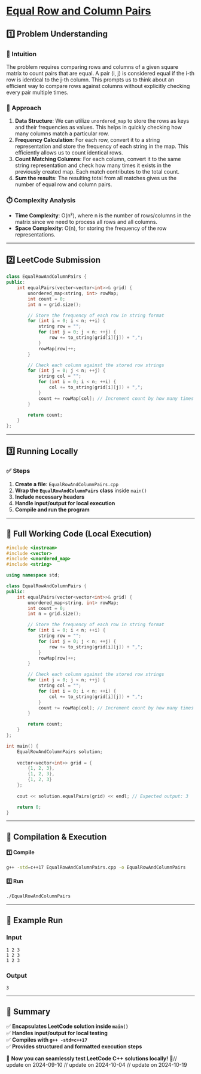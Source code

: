 # **[Equal Row and Column Pairs](https://leetcode.com/problems/equal-row-and-column-pairs/description/)**  

## **1️⃣ Problem Understanding**  
### **📌 Intuition**  
The problem requires comparing rows and columns of a given square matrix to count pairs that are equal. A pair (i, j) is considered equal if the i-th row is identical to the j-th column. This prompts us to think about an efficient way to compare rows against columns without explicitly checking every pair multiple times. 

### **🚀 Approach**  
1. **Data Structure**: We can utilize `unordered_map` to store the rows as keys and their frequencies as values. This helps in quickly checking how many columns match a particular row.
2. **Frequency Calculation**: For each row, convert it to a string representation and store the frequency of each string in the map. This efficiently allows us to count identical rows.
3. **Count Matching Columns**: For each column, convert it to the same string representation and check how many times it exists in the previously created map. Each match contributes to the total count.
4. **Sum the results**: The resulting total from all matches gives us the number of equal row and column pairs.

### **⏱️ Complexity Analysis**  
- **Time Complexity**: O(n²), where n is the number of rows/columns in the matrix since we need to process all rows and all columns.
- **Space Complexity**: O(n), for storing the frequency of the row representations.

---  

## **2️⃣ LeetCode Submission**  
```cpp
class EqualRowAndColumnPairs {
public:
    int equalPairs(vector<vector<int>>& grid) {
        unordered_map<string, int> rowMap;
        int count = 0;
        int n = grid.size();

        // Store the frequency of each row in string format
        for (int i = 0; i < n; ++i) {
            string row = "";
            for (int j = 0; j < n; ++j) {
                row += to_string(grid[i][j]) + ",";
            }
            rowMap[row]++;
        }

        // Check each column against the stored row strings
        for (int j = 0; j < n; ++j) {
            string col = "";
            for (int i = 0; i < n; ++i) {
                col += to_string(grid[i][j]) + ",";
            }
            count += rowMap[col]; // Increment count by how many times this column matches existing rows
        }

        return count;
    }
};  
```  

---  

## **3️⃣ Running Locally**  
### **✅ Steps**  
1. **Create a file**: `EqualRowAndColumnPairs.cpp`  
2. **Wrap the `EqualRowAndColumnPairs` class** inside `main()`  
3. **Include necessary headers**  
4. **Handle input/output for local execution**  
5. **Compile and run the program**  

---  

## **📝 Full Working Code (Local Execution)**  
```cpp
#include <iostream>
#include <vector>
#include <unordered_map>
#include <string>

using namespace std;

class EqualRowAndColumnPairs {
public:
    int equalPairs(vector<vector<int>>& grid) {
        unordered_map<string, int> rowMap;
        int count = 0;
        int n = grid.size();

        // Store the frequency of each row in string format
        for (int i = 0; i < n; ++i) {
            string row = "";
            for (int j = 0; j < n; ++j) {
                row += to_string(grid[i][j]) + ",";
            }
            rowMap[row]++;
        }

        // Check each column against the stored row strings
        for (int j = 0; j < n; ++j) {
            string col = "";
            for (int i = 0; i < n; ++i) {
                col += to_string(grid[i][j]) + ",";
            }
            count += rowMap[col]; // Increment count by how many times this column matches existing rows
        }

        return count;
    }
};

int main() {
    EqualRowAndColumnPairs solution;
    
    vector<vector<int>> grid = {
        {1, 2, 3},
        {1, 2, 3},
        {1, 2, 3}
    };
    
    cout << solution.equalPairs(grid) << endl; // Expected output: 3

    return 0;
}
```  

---  

## **🔧 Compilation & Execution**  
#### **1️⃣ Compile**  
```bash
g++ -std=c++17 EqualRowAndColumnPairs.cpp -o EqualRowAndColumnPairs
```  

#### **2️⃣ Run**  
```bash
./EqualRowAndColumnPairs
```  

---  

## **🎯 Example Run**  
### **Input**  
```
1 2 3
1 2 3
1 2 3
```  
### **Output**  
```
3
```  

---  

## **📌 Summary**  
✅ **Encapsulates LeetCode solution inside `main()`**  
✅ **Handles input/output for local testing**  
✅ **Compiles with `g++ -std=c++17`**  
✅ **Provides structured and formatted execution steps**  

🚀 **Now you can seamlessly test LeetCode C++ solutions locally!** 🚀// update on 2024-09-10
// update on 2024-10-04
// update on 2024-10-19

